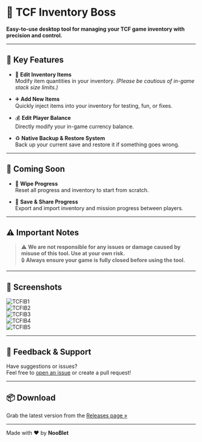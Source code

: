 # 🔧 TCF Inventory Boss

**Easy-to-use desktop tool for managing your TCF game inventory with precision and control.**

---

## 🚀 Key Features

- 🧾 **Edit Inventory Items**  
  Modify item quantities in your inventory. *(Please be cautious of in-game stack size limits.)*

- ➕ **Add New Items**  
  Quickly inject items into your inventory for testing, fun, or fixes.

- 💰 **Edit Player Balance**  
  Directly modify your in-game currency balance.

- ♻️ **Native Backup & Restore System**  
  Back up your current save and restore it if something goes wrong.

---

## 🌱 Coming Soon

- 🧹 **Wipe Progress**  
  Reset all progress and inventory to start from scratch.

- 💾 **Save & Share Progress**  
  Export and import inventory and mission progress between players.

---

## ⚠️ Important Notes

> ⚠️ **We are not responsible for any issues or damage caused by misuse of this tool. Use at your own risk.**  
> 🔒 **Always ensure your game is fully closed before using the tool.**  

---

## 📸 Screenshots

![TCFIB1](https://github.com/user-attachments/assets/4efa2db5-4064-40f6-8f3b-27337eeaad43)  
![TCFIB2](https://github.com/user-attachments/assets/f02d6dc3-a6b0-44c4-98ee-bc7c96cea219)  
![TCFIB3](https://github.com/user-attachments/assets/4174ff42-72a8-44a5-a8b5-dec88435ec6c)  
![TCFIB4](https://github.com/user-attachments/assets/e0a6b803-48fb-4286-abc2-adb8828e9d98)  
![TCFIB5](https://github.com/user-attachments/assets/dd76c9f3-ae1d-4da4-8476-e7388921e332)

---

## 💬 Feedback & Support

Have suggestions or issues?  
Feel free to [open an issue](https://github.com/THENooBlet/TCFInventoryBoss/issues) or create a pull request!

---

## 📦 Download

Grab the latest version from the [Releases page »](https://github.com/THENooBlet/TCFInventoryBoss/releases)

---

Made with ❤️ by **NooBlet**  


